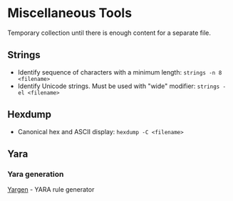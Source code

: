 # Miscellaneous Tools
Temporary collection until there is enough content for a separate file.

## Strings
* Identify sequence of characters with a minimum length: `strings -n 8 <filename>`
* Identify Unicode strings. Must be used with "wide" modifier: `strings -el <filename>`

## Hexdump
* Canonical hex and ASCII display: `hexdump -C <filename>`

## Yara

### Yara generation
[Yargen](https://github.com/Neo23x0/yarGen) - YARA rule generator

